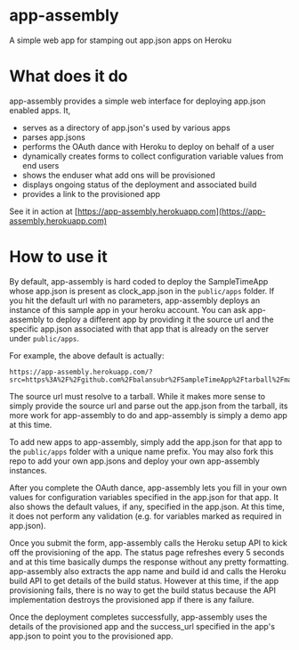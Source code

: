 app-assembly
============

A simple web app for stamping out app.json apps on Heroku

What does it do
===============
app-assembly provides a simple web interface for deploying app.json enabled apps. It,
- serves as a directory of app.json's used by various apps
- parses app.jsons
- performs the OAuth dance with Heroku to deploy on behalf of a user
- dynamically creates forms to collect configuration variable values from end users
- shows the enduser what add ons will be provisioned
- displays ongoing status of the deployment and associated build
- provides a link to the provisioned app

See it in action at [https://app-assembly.herokuapp.com](https://app-assembly.herokuapp.com)

How to use it
=============
By default, app-assembly is hard coded to deploy the SampleTimeApp whose app.json is present as clock_app.json in the ```public/apps``` folder. If you hit the default url with no parameters, app-assembly deploys an instance of this sample app in your heroku account. You can ask app-assembly to deploy a different app by providing it the source url and the specific app.json associated with that app that is already on the server under ```public/apps```. 

For example, the above default is actually:

```
https://app-assembly.herokuapp.com/?src=https%3A%2F%2Fgithub.com%2Fbalansubr%2FSampleTimeApp%2Ftarball%2Fmaster%2F&json=clock_app.json 
```

The source url must resolve to a tarball. While it makes more sense to simply provide the source url and parse out the app.json from the tarball, its more work for app-assembly to do and app-assembly is simply a demo app at this time.

To add new apps to app-assembly, simply add the app.json for that app to the ```public/apps``` folder with a unique name prefix. You may also fork this repo to add your own app.jsons and deploy your own app-assembly instances.

After you complete the OAuth dance, app-assembly lets you fill in your own values for configuration variables specified in the app.json for that app. It also shows the default values, if any, specified in the app.json. At this time, it does not perform any validation (e.g. for variables marked as required in app.json). 

Once you submit the form, app-assembly calls the Heroku setup API to kick off the provisioning of the app. The status page refreshes every 5 seconds and at this time basically dumps the response without any pretty formatting. app-assembly also extracts the app name and build id and calls the Heroku build API to get details of the build status. However at this time, if the app provisioning fails, there is no way to get the build status because the API implementation destroys the provisioned app if there is any failure.

Once the deployment completes successfully, app-assembly uses the details of the provisioned app and the success_url specified in the app's app.json to point you to the provisioned app.


